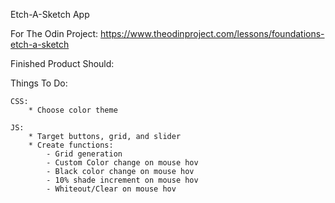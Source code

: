 Etch-A-Sketch App

For The Odin Project: https://www.theodinproject.com/lessons/foundations-etch-a-sketch

Finished Product Should:


Things To Do:

    CSS:
        * Choose color theme

    JS:
        * Target buttons, grid, and slider
        * Create functions:
            - Grid generation
            - Custom Color change on mouse hov
            - Black color change on mouse hov
            - 10% shade increment on mouse hov
            - Whiteout/Clear on mouse hov